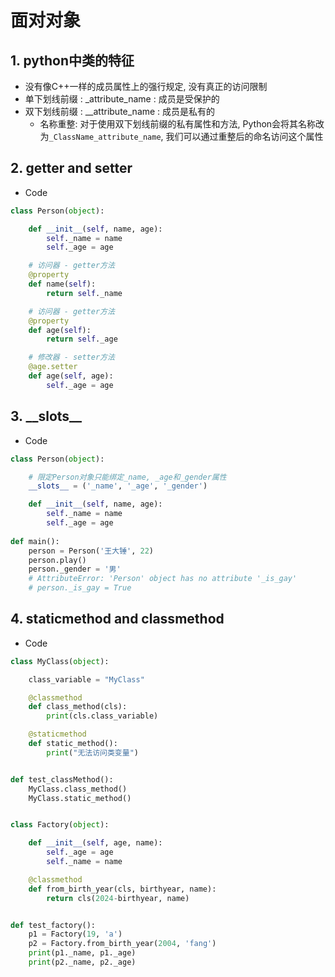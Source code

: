 # 面对对象

## 1. python中类的特征

- 没有像C++一样的成员属性上的强行规定, 没有真正的访问限制
- 单下划线前缀 : _attribute_name : 成员是受保护的
- 双下划线前缀 : __attribute_name : 成员是私有的
  - 名称重整: 对于使用双下划线前缀的私有属性和方法, Python会将其名称改为`_ClassName_attribute_name`, 我们可以通过重整后的命名访问这个属性

## 2. getter and setter

- Code

```python
class Person(object):

    def __init__(self, name, age):
        self._name = name
        self._age = age

    # 访问器 - getter方法
    @property
    def name(self):
        return self._name

    # 访问器 - getter方法
    @property
    def age(self):
        return self._age

    # 修改器 - setter方法
    @age.setter
    def age(self, age):
        self._age = age
```

## 3. \_\_slots\_\_

- Code

```python
class Person(object):

    # 限定Person对象只能绑定_name, _age和_gender属性
    __slots__ = ('_name', '_age', '_gender')

    def __init__(self, name, age):
        self._name = name
        self._age = age
        
def main():
    person = Person('王大锤', 22)
    person.play()
    person._gender = '男'
    # AttributeError: 'Person' object has no attribute '_is_gay'
    # person._is_gay = True
```

## 4. staticmethod and classmethod

- Code

```python
class MyClass(object):

    class_variable = "MyClass"

    @classmethod
    def class_method(cls):
        print(cls.class_variable)

    @staticmethod
    def static_method():
        print("无法访问类变量")


def test_classMethod():
    MyClass.class_method()
    MyClass.static_method()


class Factory(object):

    def __init__(self, age, name):
        self._age = age
        self._name = name

    @classmethod
    def from_birth_year(cls, birthyear, name):
        return cls(2024-birthyear, name)


def test_factory():
    p1 = Factory(19, 'a')
    p2 = Factory.from_birth_year(2004, 'fang')
    print(p1._name, p1._age)
    print(p2._name, p2._age)
```





